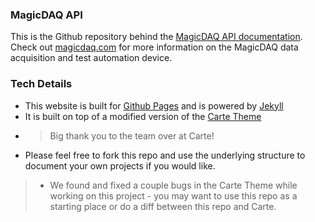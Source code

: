 ### MagicDAQ API

This is the Github repository behind the [MagicDAQ API documentation](https://magicdaq.github.io/magicdaq_docs/).
Check out [magicdaq.com](https://www.magicdaq.com/) for more information on the MagicDAQ data acquisition and test automation device.

### Tech Details

* This website is built for [Github Pages](https://pages.github.com/) and is powered by [Jekyll](https://jekyllrb.com/)
* It is built on top of a modified version of the [Carte Theme](https://github.com/Wiredcraft/carte)
* > Big thank you to the team over at Carte!
* Please feel free to fork this repo and use the underlying structure to document your own projects if you would like.
> * We found and fixed a couple bugs in the Carte Theme while working on this project - you may want to use this repo as a starting place or do a diff between this repo and Carte.